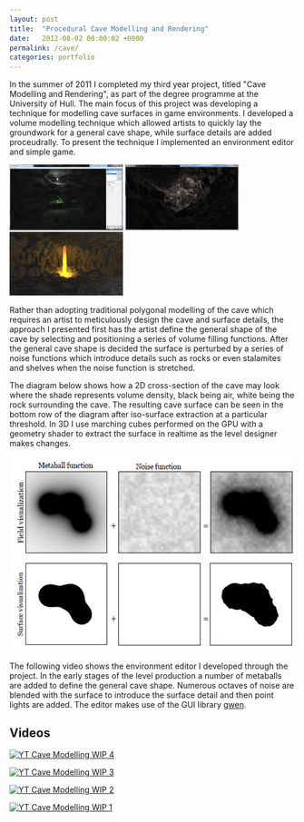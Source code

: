 ```yaml
---
layout: post
title:  "Procedural Cave Modelling and Rendering"
date:   2012-08-02 00:00:02 +0000
permalink: /cave/
categories: portfolio
---
```

In the summer of 2011 I completed my third year project, titled "Cave Modelling and Rendering", as part of the degree programme at the University of Hull. The main focus of this project was developing a technique for modelling cave surfaces in game environments. I developed a volume modelling technique which allowed artists to quickly lay the groundwork for a general cave shape, while surface details are added proceudrally. To present the technique I implemented an environment editor and simple game.

[![Cave image 1](/download/thumbnail.cave1.png)](/download/cave1.png)
[![Cave image 2](/download/thumbnail.cave2.png)](/download/cave2.png)
[![Cave image 3](/download/thumbnail.cave3.png)](/download/cave3.png)

Rather than adopting traditional polygonal modelling of the cave which requires an artist to meticulously design the cave and surface details, the approach I presented first has the artist define the general shape of the cave by selecting and positioning a series of volume filling functions. After the general cave shape is decided the surface is perturbed by a series of noise functions which introduce details such as rocks or even stalamites and shelves when the noise function is stretched.

The diagram below shows how a 2D cross-section of the cave may look where the shade represents volume density, black being air, white being the rock surrounding the cave. The resulting cave surface can be seen in the bottom row of the diagram after iso-surface extraction at a particular threshold. In 3D I use marching cubes performed on the GPU with a geometry shader to extract the surface in realtime as the level designer makes changes.

![Cave cross-section diagram](/download/cave-diagram.png)

The following video shows the environment editor I developed through the project. In the early stages of the level production a number of metaballs are added to define the general cave shape. Numerous octaves of noise are blended with the surface to introduce the surface detail and then point lights are added. The editor makes use of the GUI library [gwen](https://github.com/garrynewman/GWEN).

## Videos

[![YT Cave Modelling WIP 4](https://img.youtube.com/vi/NGRnckC55Fg/0.jpg)](https://www.youtube.com/watch?v=NGRnckC55Fg)   

[![YT Cave Modelling WIP 3](https://img.youtube.com/vi/QWfSpuYlGC8/0.jpg)](https://www.youtube.com/watch?v=QWfSpuYlGC8)     

[![YT Cave Modelling WIP 2](https://img.youtube.com/vi/WnpY6hA_dco/0.jpg)](https://www.youtube.com/watch?v=WnpY6hA_dco)   

[![YT Cave Modelling WIP 1](https://img.youtube.com/vi/LLSA73EO2gw/0.jpg)](https://www.youtube.com/watch?v=LLSA73EO2gw)   
